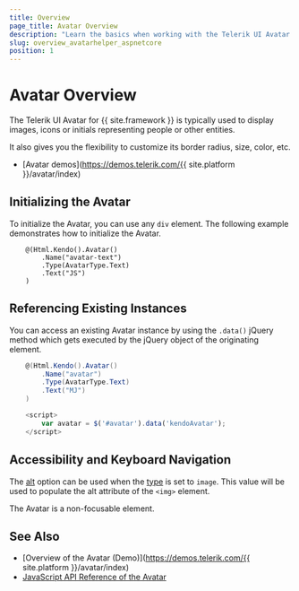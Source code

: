 ```yaml
---
title: Overview
page_title: Avatar Overview
description: "Learn the basics when working with the Telerik UI Avatar HtmlHelper for {{ site.framework }}."
slug: overview_avatarhelper_aspnetcore
position: 1
---
```


# Avatar Overview

The Telerik UI Avatar for {{ site.framework }} is typically used to display images, icons or initials representing people or other entities.

It also gives you the flexibility to customize its border radius, size, color, etc.

* [Avatar demos](https://demos.telerik.com/{{ site.platform }}/avatar/index)

## Initializing the Avatar

To initialize the Avatar, you can use any `div` element. The following example demonstrates how to initialize the Avatar.

```
    @(Html.Kendo().Avatar()
        .Name("avatar-text")
        .Type(AvatarType.Text)
        .Text("JS")
    )
```

## Referencing Existing Instances

You can access an existing Avatar instance by using the `.data()` jQuery method which gets executed by the jQuery object of the originating element.

```C#
    @(Html.Kendo().Avatar()
        .Name("avatar")
        .Type(AvatarType.Text)
        .Text("MJ")
    )
```
```JavaScript
    <script>
        var avatar = $('#avatar').data('kendoAvatar');
    </script>
```

## Accessibility and Keyboard Navigation

The [alt](/api/javascript/ui/avatar/configuration/alt) option can be used when the [type](/api/javascript/ui/avatar/configuration/type) is set to `image`. This value will be used to populate the alt attribute of the `<img>` element.

The Avatar is a non-focusable element.


## See Also

* [Overview of the Avatar (Demo)](https://demos.telerik.com/{{ site.platform }}/avatar/index)
* [JavaScript API Reference of the Avatar](/api/javascript/ui/avatar)
